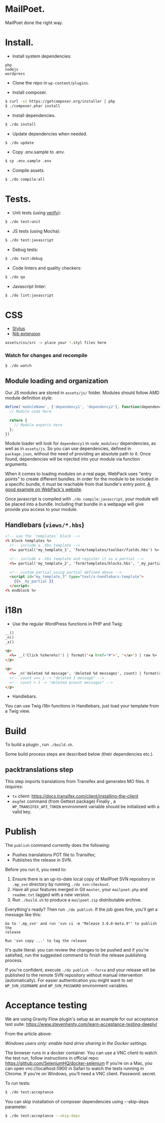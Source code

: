 # MailPoet.

MailPoet done the right way.

# Install.

- Install system dependencies:
```
php
nodejs
wordpress
```

- Clone the repo in `wp-content/plugins`.

- Install composer.
```sh
$ curl -sS https://getcomposer.org/installer | php
$ ./composer.phar install
```

- Install dependencies.
```sh
$ ./do install
```

- Update dependencies when needed.
```sh
$ ./do update
```

- Copy .env.sample to .env.
```sh
$ cp .env.sample .env
```

- Compile assets.
```sh
$ ./do compile:all
```

# Tests.

- Unit tests (using [verify](https://github.com/Codeception/Verify)):
```sh
$ ./do test:unit
```

- JS tests (using Mocha):
```sh
$ ./do test:javascript
```

- Debug tests:
```sh
$ ./do test:debug
```

- Code linters and quality checkers:
```sh
$ ./do qa
```

- Javascript linter:
```sh
$ ./do lint:javascript
```

# CSS
- [Stylus](https://learnboost.github.io/stylus/)
- [Nib extension](http://tj.github.io/nib/)

```sh
assets/css/src -> place your *.styl files here
```

### Watch for changes and recompile
```sh
$ ./do watch
```

## Module loading and organization

Our JS modules are stored in `assets/js/` folder. Modules should follow AMD module definition style:

```js
define('moduleName', ['dependency1', 'dependency2'], function(dependency1, dependency2){
  // Module code here

  return {
    // Module exports here
  };
})
```

Module loader will look for `dependency1` in `node_modules/` dependencies, as well as in `assets/js`. So you can use dependencies, defined in `package.json`, without the need of providing an absolute path to it.
Once found, dependencies will be injected into your module via function arguments.

When it comes to loading modules on a real page, WebPack uses "entry points" to create different bundles. In order for the module to be included in a specific bundle, it must be reachable from that bundle's entry point. [A good example on WebPack's website](http://webpack.github.io/docs/code-splitting.html#split-app-and-vendor-code).

Once javascript is compiled with `./do compile:javascript`, your module will be placed into a bundle. Including that bundle in a webpage will give provide you access to your module.

## Handlebars (`views/*.hbs`)

```html
<!-- use the `templates` block -->
<% block templates %>
  <!-- include a .hbs template -->
  <%= partial('my_template_1', 'form/templates/toolbar/fields.hbs') %>

  <!-- include a .hbs template and register it as a partial -->
  <%= partial('my_template_2', 'form/templates/blocks.hbs', '_my_partial') %>

  <!-- custom partial using partial defined above -->
  <script id="my_template_3" type="text/x-handlebars-template">
    {{> _my_partial }}
  </script>
<% endblock %>
```

# i18n
- Use the regular WordPress functions in PHP and Twig:

```php
__()
_n()
_x()
```

```html
<p>
  <%= __('Click %shere%s!') | format('<a href="#">', '</a>') | raw %>
</p>
```

```html
<p>
  <%= _n('deleted %d message', 'deleted %d messages', count) | format(count) %>
  <!-- count === 1 -> "deleted 1 message" -->
  <!-- count > 1 -> "deleted $count messages" -->
</p>
```

- Handlebars.

You can use Twig i18n functions in Handlebars, just load your template from a Twig view.

# Build

To build a plugin , run `./build.sh`.

Some build process steps are described below (their dependencies etc.).

## packtranslations step

This step imports translations from Transifex and generates MO files. It requires:
* `tx` client: https://docs.transifex.com/client/installing-the-client
* `msgfmt` command (from Gettext package)
Finally , a `WP_TRANSIFEX_API_TOKEN` environment variable should be initialized with a valid key.

# Publish

The `publish` command currently does the following:
* Pushes translations POT file to Transifex;
* Publishes the release in SVN.

Before you run it, you need to:
1. Ensure there is an up-to-date local copy of MailPoet SVN repository in `.mp_svn` directory by running `./do svn:checkout`.
2. Have all your features merged in Git `master`, your `mailpoet.php` and `readme.txt` tagged with a new version.
3. Run `./build.sh` to produce a `mailpoet.zip` distributable archive.

Everything's ready? Then run `./do publish`.
If the job goes fine, you'll get a message like this:
```
Go to '.mp_svn' and run 'svn ci -m "Release 3.0.0-beta.9"' to publish the
release

Run 'svn copy ...' to tag the release
```
It's quite literal: you can review the changes to be pushed and if you're satisfied, run the suggested command to finish the release publishing process.

If you're confident, execute `./do publish --force` and your release will be published to the remote SVN repository without manual intervention (automatically). For easier authentication you might want to set `WP_SVN_USERNAME` and `WP_SVN_PASSWORD` environment variables.

# Acceptance testing

We are using Gravity Flow plugin's setup as an example for our acceptance test suite: https://www.stevenhenty.com/learn-acceptance-testing-deeply/

From the article above:

_Windows users only: enable hard drive sharing in the Docker settings._

The browser runs in a docker container. You can use a VNC client to watch the test run, follow instructions in official 
repo: https://github.com/SeleniumHQ/docker-selenium
If you’re on a Mac, you can open vnc://localhost:5900 in Safari to watch the tests running in Chrome. If you’re on Windows, you’ll need a VNC client. Password: secret.


To run tests:
```sh
$ ./do test:acceptance
```

You can skip installation of composer dependencies using --skip-deps parameter.
```sh
$ ./do test:acceptance --skip-deps
```
